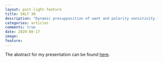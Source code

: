 ```yaml
---
layout: post-light-feature
title: SALT 30
description: "Dynamic presupposition of want and polarity sensitivity."
categories: articles
comments: true
date: 2020-08-17
image: 
feature: 
---
```


The abstract for my presentation can be found [here](/docs/want_and_PSIs-SALT30abstract.pdf).
